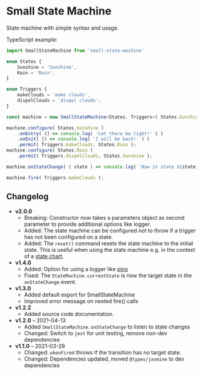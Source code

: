 # Small State Machine

State machine with simple syntax and usage.

TypeScript example:

```typescript
import SmallStateMachine from 'small-state-machine'

enum States {
    Sunshine = 'Sunshine',
    Rain = 'Rain',
}

enum Triggers {
    makeClouds = 'make clouds',
    dispelClouds = 'dispel clouds',
}

const machine = new SmallStateMachine<States, Triggers>( States.Sunshine );

machine.configure( States.Sunshine )
    .onEntry( () => console.log( 'Let there be light!' ) )
    .onExit( () => console.log( 'I will be back!' ) )
    .permit( Triggers.makeClouds, States.Rain );
machine.configure( States.Rain )
    .permit( Triggers.dispelClouds, States.Sunshine );

machine.onStateChange( ( state ) => console.log( `Now in state ${state}!` ) );

machine.fire( Triggers.makeClouds );
```

## Changelog

* **v2.0.0**
  * Breaking: Constructor now takes a parameters object as second parameter to
    provide additional options like logger.
  * Added: The state machine can be configured not to throw if a trigger has
    not been configured on a state.
  * Added: The `reset()` command resets the state machine to the initial state.
    This is useful when using the state machine e.g. in the context of a [state
    chart](https://statecharts.dev/).
* **v1.4.0**
  * Added: Option for using a logger like [pino](https://www.npmjs.com/package/pino)
  * Fixed: The `StateMachine.currentState` is now the target state in the `onStateChange` event.
* **v1.3.0**
  * Added default export for SmallStateMachine
  * Improved error message on nested fire() calls
* **v1.2.2** 
  * Added source code documentation.
* **v1.2.0** – 2021-04-13
  * Added `SmallStateMachine.onStateChange` to listen to state changes
  * Changed: Switch to `jest` for unit testing, remove non-dev dependencies
* **v1.1.0** – 2021-03-29
  * Changed: `whenFired` throws if the transition has no target state.
  * Changed: Dependencies updated, moved `@types/jasmine` to dev dependencies
